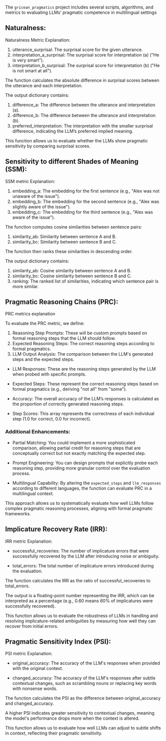 The `gricean_pragmatics` project includes several scripts, algorithms, and metrics to evaluating LLMs’ pragmatic competence in multilingual settings

## Naturalness:

Naturalness Metric Explanation:

1. utterance_surprisal: The surprisal score for the given utterance.
2. interpretation_a_surprisal: The surprisal score for interpretation (a) ("He is very smart").
3. interpretation_b_surprisal: The surprisal score for interpretation (b) ("He is not smart at all").

The function calculates the absolute difference in surprisal scores between the utterance and each interpretation.

The output dictionary contains:

1. difference_a: The difference between the utterance and interpretation (a).
2. difference_b: The difference between the utterance and interpretation (b).
3. preferred_interpretation: The interpretation with the smaller surprisal difference, indicating the LLM’s preferred implied meaning.

This function allows us to evaluate whether the LLMs show pragmatic sensitivity by comparing surprisal scores.


## Sensitivity to different Shades of Meaning (SSM):

SSM metric Explanation:

1. embedding_a: The embedding for the first sentence (e.g., "Alex was not unaware of the issue").
2. embedding_b: The embedding for the second sentence (e.g., "Alex was slightly aware of the issue").
3. embedding_c: The embedding for the third sentence (e.g., "Alex was aware of the issue").

The function computes cosine similarities between sentence pairs:

1. similarity_ab: Similarity between sentence A and B.
2. similarity_bc: Similarity between sentence B and C.
   
The function then ranks these similarities in descending order.
  
The output dictionary contains:

  1. similarity_ab: Cosine similarity between sentence A and B.
  2. similarity_bc: Cosine similarity between sentence B and C.
  3. ranking: The ranked list of similarities, indicating which sentence pair is more similar.


## Pragmatic Reasoning Chains (PRC):

PRC metrics explanation

To evaluate the PRC metric, we define:

1. Reasoning Step Prompts: These will be custom prompts based on formal reasoning steps that the LLM should follow.
2. Expected Reasoning Steps: The correct reasoning steps according to formal pragmatics.
3. LLM Output Analysis: The comparison between the LLM's generated steps and the expected steps.

- LLM Responses: These are the reasoning steps generated by the LLM when probed with specific prompts.
  
- Expected Steps: These represent the correct reasoning steps based on formal pragmatics (e.g., deriving "not all" from "some").
  
- Accuracy: The overall accuracy of the LLM’s responses is calculated as the proportion of correctly generated reasoning steps.
  
- Step Scores: This array represents the correctness of each individual step (1.0 for correct, 0.0 for incorrect).

### Additional Enhancements:

- Partial Matching: You could implement a more sophisticated comparison, allowing partial credit for reasoning steps that are conceptually correct but not exactly matching the expected step.
  
- Prompt Engineering: You can design prompts that explicitly probe each reasoning step, providing more granular control over the evaluation process.
  
- Multilingual Capability: By altering the `expected_steps` and `llm_responses` according to different languages, the function can evaluate PRC in a multilingual context.

This approach allows us to systematically evaluate how well LLMs follow complex pragmatic reasoning processes, aligning with formal pragmatic frameworks.

## Implicature Recovery Rate (IRR):

IRR metric Explanation:

- successful_recoveries: The number of implicature errors that were successfully recovered by the LLM after introducing noise or ambiguity.
  
- total_errors: The total number of implicature errors introduced during the evaluation.

The function calculates the IRR as the ratio of successful_recoveries to total_errors.

The output is a floating-point number representing the IRR, which can be interpreted as a percentage (e.g., 0.60 means 60% of implicatures were successfully recovered).

This function allows us to 
evaluate the robustness of LLMs in handling and resolving implicature-related ambiguities 
by measuring how well they can recover from initial errors.


## Pragmatic Sensitivity Index (PSI):

PSI metric Explanation:

- original_accuracy: The accuracy of the LLM's responses when provided with the original context.
  
- changed_accuracy: The accuracy of the LLM's responses after subtle contextual changes, such as scrambling nouns or replacing key words with nonsense words.

The function calculates the PSI as the difference between original_accuracy and changed_accuracy.

A higher PSI indicates greater sensitivity to contextual changes, 
meaning the model's performance drops more when the context is altered.

This function allows us to evaluate how well LLMs can adjust to subtle shifts in context, 
reflecting their pragmatic sensitivity.
